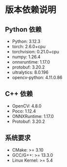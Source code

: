 # 版本依赖说明

## Python 依赖
- Python: 3.12.3
- torch: 2.6.0+cpu
- torchvision: 0.21.0+cpu
- numpy: 1.26.4
- onnxruntime: 1.17.0
- protobuf: 3.20.2
- ultralytics: 8.0.196
- opencv-python: 4.11.0.86

## C++ 依赖
- OpenCV: 4.8.0
- Poco: 1.12.4
- ONNXRuntime: 1.17.0
- Protobuf: 3.20.2

## 系统要求
- CMake: >= 3.10
- GCC/G++: >= 13.3.0
- Linux Kernel: >= 5.4 